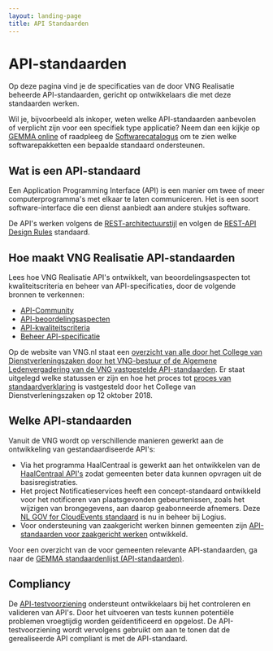 ```yaml
---
layout: landing-page
title: API Standaarden
---
```


# API-standaarden

Op deze pagina vind je de specificaties van de door VNG Realisatie beheerde API-standaarden, gericht op ontwikkelaars die met deze standaarden werken.

Wil je, bijvoorbeeld als inkoper, weten welke API-standaarden aanbevolen of verplicht zijn voor een specifiek type applicatie? Neem dan een kijkje op [GEMMA online](https://gemmaonline.nl/index.php/API-standaarden) of raadpleeg de [Softwarecatalogus](https://www.softwarecatalogus.nl/pakketten) om te zien welke softwarepakketten een bepaalde standaard ondersteunen.

## Wat is een API-standaard

Een Application Programming Interface (API) is een manier om twee of meer computerprogramma's met elkaar te laten communiceren. Het is een soort software-interface die een dienst aanbiedt aan andere stukjes software.

De API's werken volgens de [REST-architectuurstijl](https://en.wikipedia.org/wiki/Representational_state_transfer) en volgen de [REST-API Design Rules](https://www.forumstandaardisatie.nl/open-standaarden/rest-api-design-rules) standaard.

## Hoe maakt VNG Realisatie API-standaarden

Lees hoe VNG Realisatie API's ontwikkelt, van beoordelingsaspecten tot kwaliteitscriteria en beheer van API-specificaties, door de volgende bronnen te verkennen:

- [API-Community](API-Community)
- [API-beoordelingsaspecten](API-beoordelingsaspecten)
- [API-kwaliteitscriteria](API-kwaliteitscriteria)
- [Beheer API-specificatie](Beheer_API-specificatie)

Op de website van VNG.nl staat een [overzicht van alle door het College van Dienstverleningszaken door het VNG-bestuur of de Algemene Ledenvergadering van de VNG vastgestelde API-standaarden](https://vng.nl/artikelen/overzicht-gemeentelijke-standaarden). Er staat uitgelegd welke statussen er zijn en hoe het proces tot [proces van standaardverklaring](https://vng.nl/brieven/proces-standaardverklaring) is vastgesteld door het College van Dienstverleningszaken op 12 oktober 2018.

## Welke API-standaarden

Vanuit de VNG wordt op verschillende manieren gewerkt aan de ontwikkeling van gestandaardiseerde API's:

- Via het programma HaalCentraal is gewerkt aan het ontwikkelen van de [HaalCentraal API's](https://vng-realisatie.github.io/Haal-Centraal/) zodat gemeenten beter data kunnen opvragen uit de basisregistraties.
- Het project Notificatieservices heeft een concept-standaard ontwikkeld voor het notificeren van plaatsgevonden gebeurtenissen, zoals het wijzigen van brongegevens, aan daarop geabonneerde afnemers. Deze [NL GOV for CloudEvents standaard](https://logius.nl/domeinen/gegevensuitwisseling/nl-gov-profile-cloudevents) is nu in beheer bij Logius.
- Voor ondersteuning van zaakgericht werken binnen gemeenten zijn [API-standaarden voor zaakgericht werken](https://vng.nl/projecten/zaakgericht-werken-api) ontwikkeld.

Voor een overzicht van de voor gemeenten relevante API-standaarden, ga naar de [GEMMA standaardenlijst (API-standaarden)](https://redactie.gemmaonline.nl/index.php?title=GEMMA_standaardenlijst&type=API-standaarden).

## Compliancy

De [API-testvoorziening](https://github.com/VNG-Realisatie/api-test-platform) ondersteunt ontwikkelaars bij het controleren en valideren van API's. Door het uitvoeren van tests kunnen potentiële problemen vroegtijdig worden geïdentificeerd en opgelost. De API-testvoorziening wordt vervolgens gebruikt om aan te tonen dat de gerealiseerde API compliant is met de API-standaard.
